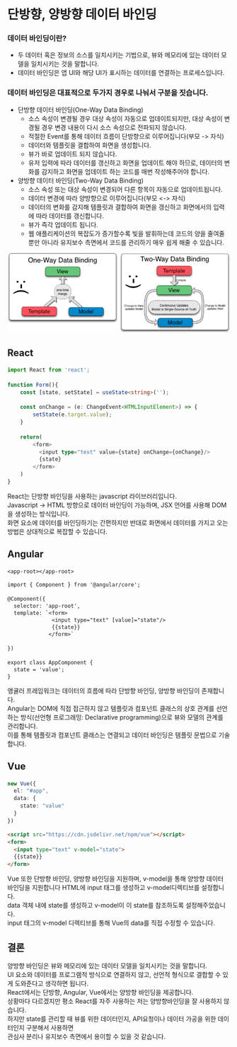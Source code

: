 # 단방향, 양방향 데이터 바인딩

### 데이터 바인딩이란?
- 두 데이터 혹은 정보의 소스를 일치시키는 기법으로, 뷰와 메모리에 있는 데이터 모델을 일치시키는 것을 말합니다.
- 데이터 바인딩은 앱 UI와 해당 UI가 표시하는 데이터를 연결하는 프로세스입니다.

### 데이터 바인딩은 대표적으로 두가지 경우로 나눠서 구분을 짓습니다.
- 단방향 데이터 바인딩(One-Way Data Binding)
    - 소스 속성이 변경될 경우 대상 속성이 자동으로 업데이트되지만, 대상 속성이 변경될 경우 변경 내용이 다시 소스 속성으로 전파되지 않습니다.
    - 적절한 Event를 통해 데이터 흐름이 단방향으로 이루어집니다(부모 -> 자식)
    - 데이터와 템플릿을 결합하여 화면을 생성합니다.
    - 뷰가 바로 업데이트 되지 않습니다.
    - 유저 입력에 따라 데이터를 갱신하고 화면을 업데이트 해야 하므로, 데이터의 변화를 감지하고 화면을 업데이트 하는 코드를 매번 작성해주어야 합니다.
- 양방향 데이터 바인딩(Two-Way Data Binding)
    - 소스 속성 또는 대상 속성이 변경되어 다른 항목이 자동으로 업데이트됩니다.
    - 데이터 변경에 따라 양방향으로 이루어집니다(부모 <-> 자식)
    - 데이터의 변화를 감지해 템플릿과 결합하여 화면을 갱신하고 화면에서의 입력에 따라 데이터를 갱신합니다.
    - 뷰가 즉각 업데이트 됩니다.
    - 웹 애플리케이션의 복잡도가 증가할수록 빛을 발휘하는데 코드의 양을 줄여줄 뿐만 아니라 유지보수 측면에서 코드를 관리하기 매우 쉽게 해줄 수 있습니다.

![web](../Web/images/img.png)

## React
```typescript jsx
import React from 'react';

function Form(){
    const [state, setState] = useState<string>('');
    
    const onChange = (e: ChangeEvent<HTMLInputElement>) => {
        setState(e.target.value);
    }
    
    return(
        <form>
          <input type="text" value={state} onChange={onChange}/>
          {state}
        </form>
    )
}
```
React는 단방향 바인딩을 사용하는 javascript 라이브러리입니다.   
Javascript -> HTML 방향으로 데이터 바인딩이 가능하며, JSX 언어를 사용해 DOM을 생성하는 방식입니다.   
화면 요소에 데이터를 바인딩하기는 간편하지만 반대로 화면에서 데이터를 가지고 오는 방법은 상대적으로 복잡할 수 있습니다.

## Angular

```angular2html
<app-root></app-root>
```

```angularjs
import { Component } from '@angular/core';

@Component({
  selector: 'app-root',
  template: `<form>
              <input type="text" [value]="state"/> 
              {{state}}
             </form>`
        
})

export class AppComponent {
  state = 'value';
}
```
앵귤러 프레임워크는 데이터의 흐름에 따라 단방향 바인딩, 양방향 바인딩이 존재합니다.   
Angular는 DOM에 직접 접근하지 않고 템플릿과 컴포넌트 클래스의 상호 관계를 선언하는 방식(선언형 프로그래밍: Declarative programming)으로 뷰와 모델의 관계를 관리합니다.    
이를 통해 템플릿과 컴포넌트 클래스는 연결되고 데이터 바인딩은 템플릿 문법으로 기술합니다.

## Vue
```typescript
new Vue({ 
  el: "#app", 
  data: {
    state: "value"
  }
})
```

```html
<script src="https://cdn.jsdelivr.net/npm/vue"></script>
<form>
  <input type="text" v-model="state">
  {{state}}
</form>
```
Vue 또한 단방향 바인딩, 양방향 바인딩을 지원하며, v-model을 통해 양방향 데이터 바인딩을 지원합니다
HTML에 input 태그를 생성하고 v-model디렉티브를 설정합니다.  
data 객체 내에 state를 생성하고 v-model이 이 state를 참조하도록 설정해주었습니다.   
input 태그의 v-model 디렉티브를 통해 Vue의 data를 직접 수정할 수 있습니다.

## 결론
양방향 바인딩은 뷰와 메모리에 있는 데이터 모델을 일치시키는 것을 말합니다.   
UI 요소와 데이터를 프로그램적 방식으로 연결하지 않고, 선언적 형식으로 결합할 수 있게 도와준다고 생각하면 됩니다.   
React에서는 단방향, Angular, Vue에서는 양방향 바인딩을 제공합니다.   
상황마다 다르겠지만 평소 React를 자주 사용하는 저는 양방향바인딩을 잘 사용하지 않습니다.   
하지만 state를 관리할 때 뷰를 위한 데이터인지, API요청이나 데이터 가공을 위한 데이터인지 구분해서 사용하면   
관심사 분리나 유지보수 측면에서 용이할 수 있을 것 같습니다.
